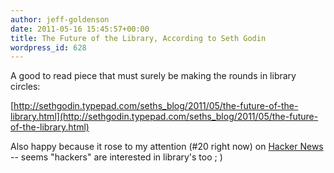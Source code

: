 ```yaml
---
author: jeff-goldenson
date: 2011-05-16 15:45:57+00:00
title: The Future of the Library, According to Seth Godin
wordpress_id: 628
---
```


A good to read piece that must surely be making the rounds in library circles:

[http://sethgodin.typepad.com/seths_blog/2011/05/the-future-of-the-library.html](http://sethgodin.typepad.com/seths_blog/2011/05/the-future-of-the-library.html)

Also happy because it rose to my attention (#20 right now) on [Hacker News](http://news.ycombinator.com/) -- seems "hackers" are interested in library's too ; )
